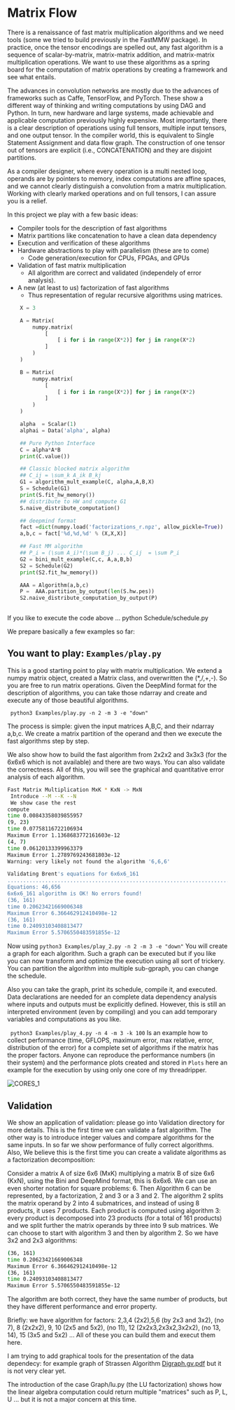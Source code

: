 # Matrix Flow

There is a renaissance of fast matrix multiplication algorithms and we
need tools (some we tried to build previously in the FastMMW package). In practice, 
once the tensor encodings are spelled out, any fast algorithm is
a sequence of scalar-by-matrix, matrix-matrix addition,  and
matrix-matrix multiplication operations. We want to use these algorithms as a spring
board for the computation of matrix operations by creating a framework
and see what entails.

The advances in convolution networks are mostly due to the advances of 
frameworks such as Caffe, TensorFlow, and PyTorch. These show a
different way of thinking and writing computations by using DAG and
Python. In turn, new hardware and large systems, made achievable and applicable computation previously highly expensive.
Most importantly, there is a clear description of operations
using full tensors, multiple input tensors, and one output tensor. In
the compiler world, this is equivalent to Single Statement Assignment
and data flow graph. The construction of one tensor out of tensors are
explicit (i.e., CONCATENATION) and they are disjoint partitions.

As a compiler designer, where every operation is a multi nested loop,
operands are by pointers to memory, index computations are affine
spaces, and we cannot clearly distinguish a convolution from a matrix
multiplication. Working with clearly marked operations and on full
tensors, I can assure you is a relief.  

In this project we play with a few  basic ideas:

* Compiler tools for the description of fast algorithms
* Matrix partitions like concatenation to have a clean data dependency
* Execution and verification of these algorithms
* Hardware abstractions to play with parallelism (these are to come)
  * Code generation/execution for CPUs, FPGAs, and GPUs
* Validation of fast matrix multiplication
  * All algorithm are correct and validated (independely of error analysis).
* A new (at least to us) factorization of fast algorithms
  * Thus representation of regular recursive algorithms using matrices.


```py
    X = 3

    A = Matrix(
        numpy.matrix(
            [
                [ i for i in range(X*2)] for j in range(X*2)
            ]
        )
    )

    B = Matrix(
        numpy.matrix(
            [
                [ i for i in range(X*2)] for j in range(X*2)
            ]
        )
    )

    alpha  = Scalar(1)
    alphai = Data('alpha', alpha)

    ## Pure Python Interface
    C = alpha*A*B
    print(C.value())

    ## Classic blocked matrix algorithm
    ## C_ij = \sum_k A_ik B_kj
    G1 = algorithm_mult_example(C, alpha,A,B,X)
    S = Schedule(G1)
    print(S.fit_hw_memory())
    ## distribute to HW and compute G1    
    S.naive_distribute_computation()

    ## deepmind format
    fact =dict(numpy.load('factorizations_r.npz', allow_pickle=True))
    a,b,c = fact['%d,%d,%d' % (X,X,X)]

    ## Fast MM algorithm
    ## P_i = (\sum A_i)*(\sum B_j) ... C_ij  = \sum P_i
    G2 = bini_mult_example(C,c, A,a,B,b)
    S2 = Schedule(G2)
    print(S2.fit_hw_memory())

    AAA = Algorithm(a,b,c)
    P =  AAA.partition_by_output(len(S.hw.pes))
    S2.naive_distribute_computation_by_output(P)
    
```
If you like to execute the code above ...
python Schedule/schedule.py


We prepare basically a few examples so far:

## You want to play: ```Examples/play.py```

This is a good starting point to play with matrix multiplication. We
extend a numpy matrix object, created a Matrix class, and overwritten
the (*,/,+,-). So you are free to run matrix operations. Given the
DeepMind format for the description of algorithms, you can take those
ndarray and create and execute any of those beautiful algorithms.

``` python3 Examples/play.py -n 2 -m 3 -e "down"```

The process is simple: given the input matrices A,B,C, and their
ndarray a,b,c. We create a matrix partition of the operand and then we
execute the fast algorithms step by step.

We also show how to build the fast algorithm from 2x2x2 and 3x3x3 (for
the 6x6x6 which is not available) and there are two ways. You can also
validate the correctness. All of this, you will see the graphical and
quantitative error analysis of each algorithm.


```sh
Fast Matrix Multiplication MxK * KxN -> MxN 
 Introduce --M --K --N
 We show case the rest
compute
time 0.00843358039855957
(9, 23)
time 0.07758116722106934
Maximum Error 1.1368683772161603e-12
(4, 7)
time 0.06120133399963379
Maximum Error 1.2789769243681803e-12
Warning: very likely not found the algorithm '6,6,6'

Validating Brent's equations for 6x6x6_161
....................................................................................................
Equations: 46,656
6x6x6_161 algorithm is OK! No errors found!
(36, 161)
time 0.20623421669006348
Maximum Error 6.366462912410498e-12
(36, 161)
time 0.24093103408813477
Maximum Error 5.5706550483591855e-12
```


Now using ```python3 Examples/play_2.py -n 2 -m 3 -e "down"``` You
will create a graph for each algorithm. Such a graph can be executed
but if you like you can now transform and optimize the execution using
all sort of trickery. You can partition the algorithm into multiple
sub-gpraph, you can change the schedule.

Also you can take the graph, print its schedule, compile it, and
executed.  Data declarations are needed for an complete data
dependency analysis where inputs and outputs must be explicitly
defined. However, this is still an interpreted environment (even by
compiling) and you can add temporary variables and computations as you like. 

``` python3 Examples/play_4.py -n 4 -m 3 -k 100``` 
Is an example how to collect performance (time, GFLOPS, maximum error, max relative, error, distribution of the error) for a complete set of algorithms if the matrix has the proper factors. Anyone can reproduce the performance numbers (in their system) and the performance plots created and stored in ```Plots``` here an example for the execution by using only one core of my threadripper.

![CORES_1](https://user-images.githubusercontent.com/15663156/212575773-fb8da32f-0af5-4f7b-9ec9-81faecd8b4c3.png)


## Validation

We show an application of validation: please go into Validation
directory for more details. This is the first time we can validate a
fast algorithm. The other way is to introduce integer values and compare algorithms for the same inputs. In so far we show performance of fully correct algorithms. Also, We believe this is the first time you can create a validate
algorithms as a factorization decomposition:

Consider a matrix A of size 6x6 (MxK) multiplying a matrix B of size 6x6 (KxN), using the Bini and DeepMind format, this is 6x6x6. We can use an even shorter notation for square problems: 6.  Then Algorithm 6 can be represented, by a factorization, 2 and 3 or a 3 and 2. The algorithm 2 splits the matrix operand by 2 into 4 submatrices, and instead of using 8 products, it uses 7 products.  Each product
is computed using algorithm 3: every product is decomposed into 23 products (for a total of 161 products) and we split further the matrix operands by three into 9 sub matrices. We can choose to start with algorithm 3 and then by algorithm 2. So we have 3x2 and 2x3 algorithms:

```sh
(36, 161)
time 0.20623421669006348
Maximum Error 6.366462912410498e-12
(36, 161)
time 0.24093103408813477
Maximum Error 5.5706550483591855e-12
```

The algorithm are both correct, they have the same number of products, but they have different performance and error property. 

Briefly: we have algorithm for factors: 2,3,4 (2x2),5,6 (by 2x3 and 3x2), (no 7), 8 (2x2x2), 9, 10 (2x5 and 5x2), (no 11), 12 (2x2x3,2x3x2,3x2x2), (no 13, 14), 15 (3x5 and 5x2) ... All of these you can build them and execut them here.     

I am trying to add graphical tools for the presentation of the data dependecy: for example  graph of Strassen Algorithm 
[Digraph.gv.pdf](https://github.com/paolodalberto/MatrixFlow/files/10095377/Digraph.gv.pdf)
but it is not very clear yet. 

The introduction of the case Graph/lu.py (the LU factorization) shows how the linear algebra computation could return multiple "matrices" such as P, L, U ...  but it is not a major concern at this time.

